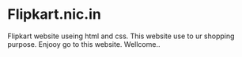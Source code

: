 # Flipkart.nic.in
Flipkart website useing html and css.
This website use to ur shopping purpose.
Enjooy go to this website.
Wellcome..
